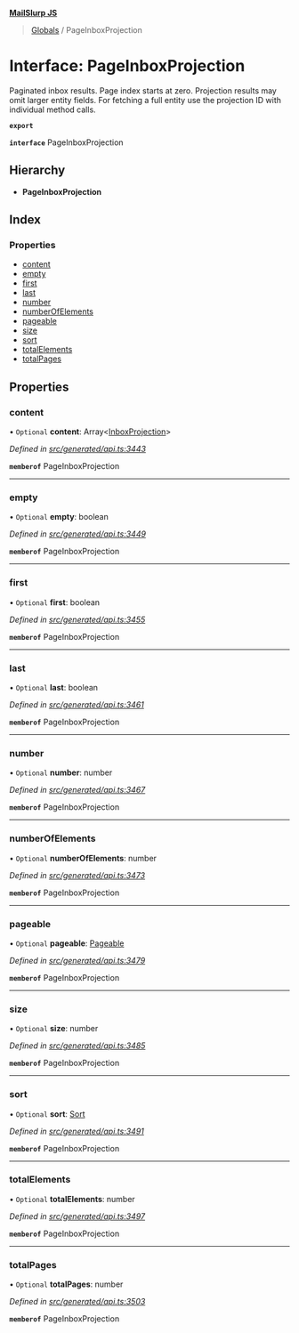 **[MailSlurp JS](../README.md)**

> [Globals](../README.md) / PageInboxProjection

# Interface: PageInboxProjection

Paginated inbox results. Page index starts at zero. Projection results may omit larger entity fields. For fetching a full entity use the projection ID with individual method calls.

**`export`** 

**`interface`** PageInboxProjection

## Hierarchy

* **PageInboxProjection**

## Index

### Properties

* [content](pageinboxprojection.md#content)
* [empty](pageinboxprojection.md#empty)
* [first](pageinboxprojection.md#first)
* [last](pageinboxprojection.md#last)
* [number](pageinboxprojection.md#number)
* [numberOfElements](pageinboxprojection.md#numberofelements)
* [pageable](pageinboxprojection.md#pageable)
* [size](pageinboxprojection.md#size)
* [sort](pageinboxprojection.md#sort)
* [totalElements](pageinboxprojection.md#totalelements)
* [totalPages](pageinboxprojection.md#totalpages)

## Properties

### content

• `Optional` **content**: Array\<[InboxProjection](../modules/inboxprojection.md)>

*Defined in [src/generated/api.ts:3443](https://github.com/mailslurp/mailslurp-client/blob/d7397d3/src/generated/api.ts#L3443)*

**`memberof`** PageInboxProjection

___

### empty

• `Optional` **empty**: boolean

*Defined in [src/generated/api.ts:3449](https://github.com/mailslurp/mailslurp-client/blob/d7397d3/src/generated/api.ts#L3449)*

**`memberof`** PageInboxProjection

___

### first

• `Optional` **first**: boolean

*Defined in [src/generated/api.ts:3455](https://github.com/mailslurp/mailslurp-client/blob/d7397d3/src/generated/api.ts#L3455)*

**`memberof`** PageInboxProjection

___

### last

• `Optional` **last**: boolean

*Defined in [src/generated/api.ts:3461](https://github.com/mailslurp/mailslurp-client/blob/d7397d3/src/generated/api.ts#L3461)*

**`memberof`** PageInboxProjection

___

### number

• `Optional` **number**: number

*Defined in [src/generated/api.ts:3467](https://github.com/mailslurp/mailslurp-client/blob/d7397d3/src/generated/api.ts#L3467)*

**`memberof`** PageInboxProjection

___

### numberOfElements

• `Optional` **numberOfElements**: number

*Defined in [src/generated/api.ts:3473](https://github.com/mailslurp/mailslurp-client/blob/d7397d3/src/generated/api.ts#L3473)*

**`memberof`** PageInboxProjection

___

### pageable

• `Optional` **pageable**: [Pageable](pageable.md)

*Defined in [src/generated/api.ts:3479](https://github.com/mailslurp/mailslurp-client/blob/d7397d3/src/generated/api.ts#L3479)*

**`memberof`** PageInboxProjection

___

### size

• `Optional` **size**: number

*Defined in [src/generated/api.ts:3485](https://github.com/mailslurp/mailslurp-client/blob/d7397d3/src/generated/api.ts#L3485)*

**`memberof`** PageInboxProjection

___

### sort

• `Optional` **sort**: [Sort](sort.md)

*Defined in [src/generated/api.ts:3491](https://github.com/mailslurp/mailslurp-client/blob/d7397d3/src/generated/api.ts#L3491)*

**`memberof`** PageInboxProjection

___

### totalElements

• `Optional` **totalElements**: number

*Defined in [src/generated/api.ts:3497](https://github.com/mailslurp/mailslurp-client/blob/d7397d3/src/generated/api.ts#L3497)*

**`memberof`** PageInboxProjection

___

### totalPages

• `Optional` **totalPages**: number

*Defined in [src/generated/api.ts:3503](https://github.com/mailslurp/mailslurp-client/blob/d7397d3/src/generated/api.ts#L3503)*

**`memberof`** PageInboxProjection
